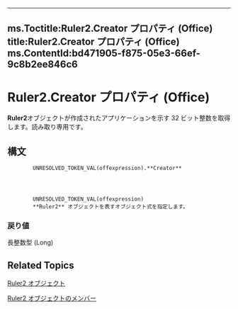 

---
ms.Toctitle:Ruler2.Creator プロパティ (Office)
title:Ruler2.Creator プロパティ (Office)
ms.ContentId:bd471905-f875-05e3-66ef-9c8b2ee846c6
---
# Ruler2.Creator プロパティ (Office)




**Ruler2**オブジェクトが作成されたアプリケーションを示す 32 ビット整数を取得します。読み取り専用です。

## 構文

            UNRESOLVED_TOKEN_VAL(offexpression).**Creator**




            UNRESOLVED_TOKEN_VAL(offexpression)
            **Ruler2** オブジェクトを表すオブジェクト式を指定します。

### 戻り値
長整数型 (Long)





## Related Topics

[Ruler2 オブジェクト](a1632624-cdae-08db-4b5d-78311dbb224a.md)

[Ruler2 オブジェクトのメンバー](f9cc2d59-b8be-a23b-1b74-6a9552358cf5.md)





